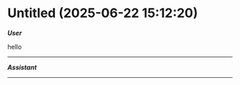 <!-- Generated by SpecStory -->

# Untitled (2025-06-22 15:12:20)

_**User**_

hello

---

_**Assistant**_

---
